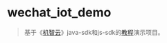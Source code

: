 # wechat_iot_demo
> 基于《[机智云][0]》java-sdk和js-sdk的[教程][1]演示项目。


[0]: http://www.gizwits.com
[1]: https://gizwits.kf5.com/hc/kb/article/174440/
